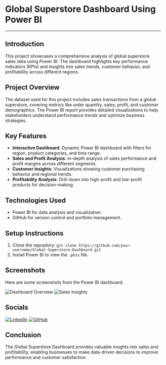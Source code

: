 

# Global Superstore Dashboard Using Power BI
---


## Introduction
This project showcases a comprehensive analysis of global superstore sales data using Power BI. The dashboard highlights key performance indicators (KPIs) and insights into sales trends, customer behavior, and profitability across different regions.

## Project Overview
The dataset used for this project includes sales transactions from a global superstore, covering metrics like order quantity, sales, profit, and customer demographics. The Power BI report provides detailed visualizations to help stakeholders understand performance trends and optimize business strategies.

## Key Features
- **Interactive Dashboard**: Dynamic Power BI dashboard with filters for region, product categories, and time range.
- **Sales and Profit Analysis**: In-depth analysis of sales performance and profit margins across different segments.
- **Customer Insights**: Visualizations showing customer purchasing behavior and regional trends.
- **Profitability Analysis**: Drill-down into high-profit and low-profit products for decision-making.

## Technologies Used
- Power BI for data analysis and visualization.
- GitHub for version control and portfolio management.

## Setup Instructions
1. Clone the repository: `git clone https://github.com/your-username/Global-Superstore-Dashboard.git`
2. Install Power BI to view the `.pbix` file.

## Screenshots
Here are some screenshots from the Power BI dashboard:

![Dashboard Overview](path_to_screenshot1)
![Sales Insights](path_to_screenshot2)

## Socials

[![LinkedIn](https://img.shields.io/badge/LinkedIn-Profile-blue)](https://www.linkedin.com/in/your-linkedin-username)
[![GitHub](https://img.shields.io/badge/GitHub-Profile-black)](https://github.com/your-github-username)

## Conclusion
The Global Superstore Dashboard provides valuable insights into sales and profitability, enabling businesses to make data-driven decisions to improve performance and customer satisfaction.
